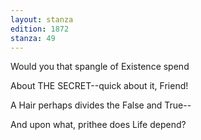 ```yaml
---
layout: stanza
edition: 1872
stanza: 49
---
```


Would you that spangle of Existence spend

About THE SECRET--quick about it, Friend!

A Hair perhaps divides the False and True--

And upon what, prithee does Life depend?